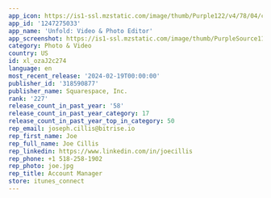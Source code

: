 ```yaml
---
app_icon: https://is1-ssl.mzstatic.com/image/thumb/Purple122/v4/78/04/cd/7804cdff-1164-1c47-d526-280bef6225c9/AppIcon-0-0-1x_U007emarketing-0-10-0-85-220.png/1024x1024bb.png
app_id: '1247275033'
app_name: 'Unfold: Video & Photo Editor'
app_screenshot: https://is1-ssl.mzstatic.com/image/thumb/PurpleSource116/v4/fe/e0/d0/fee0d0dd-21e1-4a59-5772-bf25a2fec0a2/17929d61-473a-484f-a274-8ceec2eb1737_Unfold_Appstore_1242x2688_Static_frame_1.jpg/1242x2688bb.png
category: Photo & Video
country: US
id: xl_ozaJ2c274
language: en
most_recent_release: '2024-02-19T00:00:00'
publisher_id: '318590877'
publisher_name: Squarespace, Inc.
rank: '227'
release_count_in_past_year: '58'
release_count_in_past_year_category: 17
release_count_in_past_year_top_in_category: 50
rep_email: joseph.cillis@bitrise.io
rep_first_name: Joe
rep_full_name: Joe Cillis
rep_linkedin: https://www.linkedin.com/in/joecillis
rep_phone: +1 518-258-1902
rep_photo: joe.jpg
rep_title: Account Manager
store: itunes_connect
---
```

